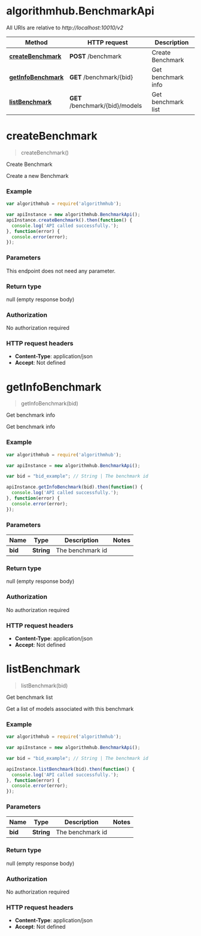 # algorithmhub.BenchmarkApi

All URIs are relative to *http://localhost:10010/v2*

Method | HTTP request | Description
------------- | ------------- | -------------
[**createBenchmark**](BenchmarkApi.md#createBenchmark) | **POST** /benchmark | Create Benchmark
[**getInfoBenchmark**](BenchmarkApi.md#getInfoBenchmark) | **GET** /benchmark/{bid} | Get benchmark info
[**listBenchmark**](BenchmarkApi.md#listBenchmark) | **GET** /benchmark/{bid}/models | Get benchmark list


<a name="createBenchmark"></a>
# **createBenchmark**
> createBenchmark()

Create Benchmark

Create a new Benchmark

### Example
```javascript
var algorithmhub = require('algorithmhub');

var apiInstance = new algorithmhub.BenchmarkApi();
apiInstance.createBenchmark().then(function() {
  console.log('API called successfully.');
}, function(error) {
  console.error(error);
});

```

### Parameters
This endpoint does not need any parameter.

### Return type

null (empty response body)

### Authorization

No authorization required

### HTTP request headers

 - **Content-Type**: application/json
 - **Accept**: Not defined

<a name="getInfoBenchmark"></a>
# **getInfoBenchmark**
> getInfoBenchmark(bid)

Get benchmark info

Get benchmark info

### Example
```javascript
var algorithmhub = require('algorithmhub');

var apiInstance = new algorithmhub.BenchmarkApi();

var bid = "bid_example"; // String | The benchmark id

apiInstance.getInfoBenchmark(bid).then(function() {
  console.log('API called successfully.');
}, function(error) {
  console.error(error);
});

```

### Parameters

Name | Type | Description  | Notes
------------- | ------------- | ------------- | -------------
 **bid** | **String**| The benchmark id | 

### Return type

null (empty response body)

### Authorization

No authorization required

### HTTP request headers

 - **Content-Type**: application/json
 - **Accept**: Not defined

<a name="listBenchmark"></a>
# **listBenchmark**
> listBenchmark(bid)

Get benchmark list

Get a list of models associated with this benchmark

### Example
```javascript
var algorithmhub = require('algorithmhub');

var apiInstance = new algorithmhub.BenchmarkApi();

var bid = "bid_example"; // String | The benchmark id

apiInstance.listBenchmark(bid).then(function() {
  console.log('API called successfully.');
}, function(error) {
  console.error(error);
});

```

### Parameters

Name | Type | Description  | Notes
------------- | ------------- | ------------- | -------------
 **bid** | **String**| The benchmark id | 

### Return type

null (empty response body)

### Authorization

No authorization required

### HTTP request headers

 - **Content-Type**: application/json
 - **Accept**: Not defined

